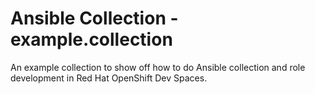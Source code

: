 # Ansible Collection - example.collection

An example collection to show off how to do Ansible collection and role development in Red Hat OpenShift Dev Spaces.
